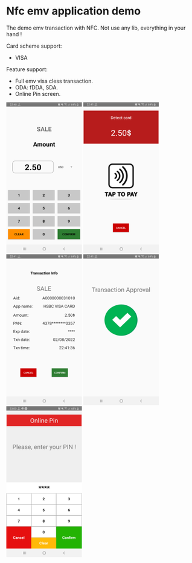 # Nfc emv application demo

The demo emv transaction with NFC. Not use any lib, everything in your hand !

Card scheme support: 
- VISA

Feature support:
- Full emv visa cless transaction.
- ODA: fDDA, SDA.
- Online Pin screen.

<img src="static/step1.png" data-canonical-src="static/step1.png" width="200" height="400" />   <img src="static/step2.png" data-canonical-src="static/step1.png" width="200" height="400" />   <img src="static/step3.png" data-canonical-src="static/step1.png" width="200" height="400" />   <img src="static/step4.png" data-canonical-src="static/step1.png" width="200" height="400" />   <img src="static/step5.png" data-canonical-src="static/step1.png" width="200" height="400" />

